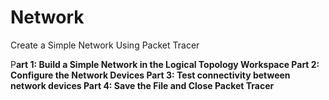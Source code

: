 # Network
Create a Simple Network Using Packet Tracer 

P**art 1: Build a Simple Network in the Logical Topology Workspace
Part 2: Configure the Network Devices
Part 3: Test connectivity between network devices
Part 4: Save the File and Close Packet Tracer**
